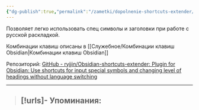 ```yaml
---
{"dg-publish":true,"permalink":"/zametki/dopolnenie-shortcuts-extender/","created":"2024-07-09 14:38"}
---
```


Позволяет легко использовать спец символы и заголовки при работе с русской раскладкой. 

Комбинации клавиш описаны в [[Служебное/Комбинации клавиш Obsidian\|Комбинации клавиш Obsidian]]

Репозиторий: [GitHub - ryjjin/Obsidian-shortcuts-extender: Plugin for Obsidian: Use shortcuts for input special symbols and changing level of headings without language switching](https://github.com/ryjjin/Obsidian-shortcuts-extender)

---
> [!urls]- Упоминания:
> - 